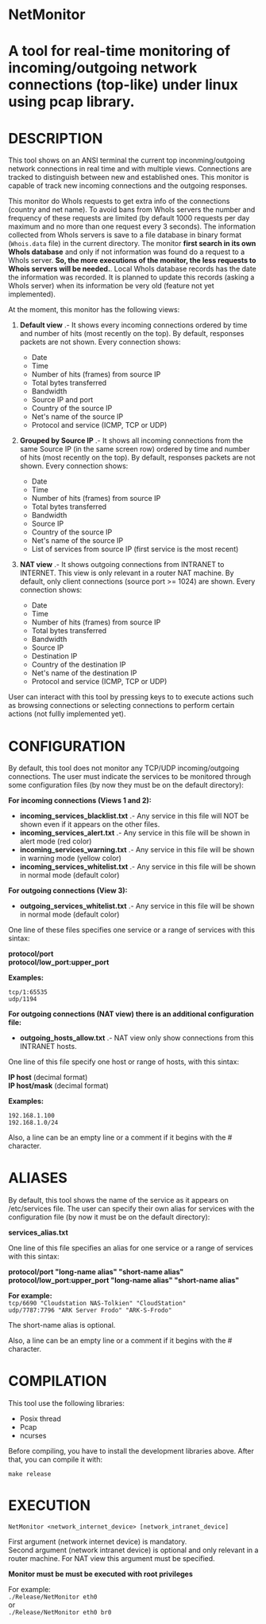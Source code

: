 # NetMonitor
A tool for real-time monitoring of incoming/outgoing network connections (top-like) under linux using pcap library.
===================================================================================================================

DESCRIPTION
===========
This tool shows on an ANSI terminal the current top inconming/outgoing network connections in real time and with multiple views. Connections are tracked to distinguish between new and established ones. This monitor is capable of track new incoming connections and the outgoing responses.

This monitor do WhoIs requests to get extra info of the connections (country and net name). To avoid bans from WhoIs servers the number and frequency of these requests are limited (by default 1000 requests per day maximum and no more than one request every 3 seconds). The information collected from WhoIs servers is save to a file database in binary format (`Whois.data` file) in the current directory. The monitor **first search in its own WhoIs database** and only if not information was found do a request to a WhoIs server. **So, the more executions of the monitor, the less requests to Whois servers  will be needed.**. Local WhoIs database records has the date the information was recorded. It is planned to update this records (asking a WhoIs server) when its information be very old (feature not yet implemented).

At the moment, this monitor has the following views:

1. **Default view** .- It shows every incoming connections ordered by time and number of hits (most recently on the top). By default, responses packets are not shown. Every connection shows:
    - Date
    - Time
    - Number of hits (frames) from source IP
    - Total bytes transferred
    - Bandwidth
    - Source IP and port
    - Country of the source IP
    - Net's name of the source IP
    - Protocol and service (ICMP, TCP or UDP)
                     
2. **Grouped by Source IP** .- It shows all incoming connections from the same Source IP (in the same screen row) ordered by time and number of hits (most recently on the top). By default, responses packets are not shown. Every connection shows:
    - Date
    - Time
    - Number of hits (frames) from source IP
    - Total bytes transferred
    - Bandwidth
    - Source IP
    - Country of the source IP
    - Net's name of the source IP
    - List of services from source IP (first service is the most recent)

3. **NAT view** .- It shows outgoing connections from INTRANET to INTERNET. This view is only relevant in a router NAT machine. By default, only client connections (source port >= 1024) are shown. Every connection shows:
    - Date
    - Time
    - Number of hits (frames) from source IP
    - Total bytes transferred
    - Bandwidth
    - Source IP
    - Destination IP
    - Country of the destination IP
    - Net's name of the destination IP
    - Protocol and service (ICMP, TCP or UDP)

                            
User can interact with this tool by pressing keys to to execute actions such as browsing connections
or selecting connections to perform certain actions (not fullly implemented yet).

CONFIGURATION
=============
By default, this tool does not monitor any TCP/UDP incoming/outgoing connections. The user must indicate the services to be monitored through some configuration files (by now they must be on the default directory):

**For incoming connections (Views 1 and 2):**

- **incoming_services_blacklist.txt** .- Any service in this file will NOT be shown even if it appears on the other files.  
- **incoming_services_alert.txt** .- Any service in this file will be shown in alert mode (red color)  
- **incoming_services_warning.txt** .- Any service in this file will be shown in warning mode (yellow color)  
- **incoming_services_whitelist.txt** .- Any service in this file will be shown in normal mode (default color)

**For outgoing connections (View 3):**

- **outgoing_services_whitelist.txt** .- Any service in this file will be shown in normal mode (default color)

One line of these files specifies one service or a range of services with this sintax:

**protocol/port  
protocol/low_port:upper_port**

**Examples:**

`tcp/1:65535`  
`udp/1194`

**For outgoing connections (NAT view) there is an additional configuration file:**
- **outgoing_hosts_allow.txt** .- NAT view only show connections from this INTRANET hosts.

One line of this file specify one host or range of hosts, with this sintax:

**IP host** (decimal format)   
**IP host/mask** (decimal format)

**Examples:**

`192.168.1.100`  
`192.168.1.0/24`

Also, a line can be an empty line or a comment if it begins with the # character.

ALIASES
=======
By default, this tool shows the name of the service as it appears on /etc/services file. The user can specify their own alias for services with the configuration file (by now it must be on the default directory):

**services_alias.txt**

One line of this file specifies an alias for one service or a range of services with this sintax:

**protocol/port  "long-name alias"  "short-name alias"  
protocol/low_port:upper_port  "long-name alias"  "short-name alias"**
  
**For example:**  
`tcp/6690 "Cloudstation NAS-Tolkien" "CloudStation"`   
`udp/7787:7796 "ARK Server Frodo" "ARK-S-Frodo"`

The short-name alias is optional.

Also, a line can be an empty line or a comment if it begins with the # character.

COMPILATION
===========
This tool use the following libraries: 
- Posix thread
- Pcap
- ncurses

Before compiling, you have to install the development libraries above. After that, you can compile it with:

`make release`

EXECUTION
=========

`NetMonitor <network_internet_device> [network_intranet_device]`

First argument (network internet device) is mandatory.   
Second argument (network intranet device) is optional and only relevant in a router machine. For NAT view this argument must be specified.

**Monitor must be must be executed with root privileges**

For example:  
`./Release/NetMonitor eth0`   
or   
`./Release/NetMonitor eth0 br0`   